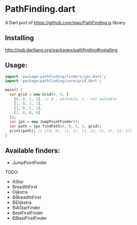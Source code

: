PathFinding.dart
================

A Dart port of https://github.com/qiao/PathFinding.js library

Installing
----------

http://pub.dartlang.org/packages/pathfinding#installing

Usage:
------

```dart
import 'package:pathfinding/finders/jps.dart';
import 'package:pathfinding/core/grid.dart';

main() {
  var grid = new Grid(4, 4, [
    [0, 0, 1, 1], // 0 - walkable, 1 - not walkable
    [1, 0, 1, 1],
    [1, 0, 1, 1],
    [1, 0, 0, 0]
  ]);
  var jps = new JumpPointFinder();
  var path = jps.findPath(0, 0, 3, 3, grid);
  print(path); // [[0, 0], [1, 1], [1, 2], [2, 3], [3, 3]]
}
```

Available finders:
------------------
 - JumpPointFinder

TODO:

 - AStar
 - BreadthFirst
 - Dijkstra
 - BiBreadthFirst
 - BiDijkstra
 - BiAStarFinder
 - BestFirstFinder
 - BiBestFirstFinder

